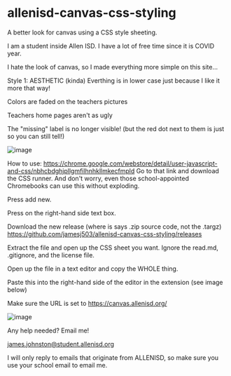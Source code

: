 # allenisd-canvas-css-styling
A better look for canvas using a CSS style sheeting.

I am a student inside Allen ISD. I have a lot of free time since it is COVID year.

I hate the look of canvas, so I made everything more simple on this site...

Style 1: AESTHETIC (kinda)
Everthing is in lower case just because I like it more that way!

Colors are faded on the teachers pictures

Teachers home pages aren't as ugly

The "missing" label is no longer visible! (but the red dot next to them is just so you can still tell!)

![image](https://user-images.githubusercontent.com/70408059/115091224-95506600-9edc-11eb-9679-167efcd2e852.png)


How to use:
https://chrome.google.com/webstore/detail/user-javascript-and-css/nbhcbdghjpllgmfilhnhkllmkecfmpld
Go to that link and download the CSS runner. And don't worry, even those school-appointed Chromebooks can use this without exploding.

Press add new.

Press on the right-hand side text box. 

Download the new release (where is says .zip source code, not the .targz) https://github.com/jamesj503/allenisd-canvas-css-styling/releases

Extract the file and open up the CSS sheet you want. Ignore the read.md, .gitignore, and the license file.

Open up the file in a text editor and copy the WHOLE thing.

Paste this into the right-hand side of the editor in the extension (see image below)

Make sure the URL is set to https://canvas.allenisd.org/

![image](https://user-images.githubusercontent.com/70408059/115090680-1e669d80-9edb-11eb-9db2-59bb694c1597.png)

Any help needed? Email me!

james.johnston@student.allenisd.org

I will only reply to emails that originate from ALLENISD, so make sure you use your school email to email me.
